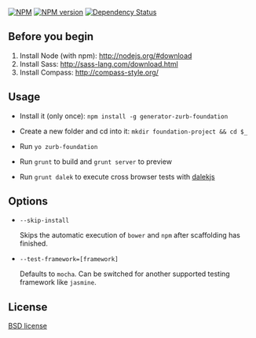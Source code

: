 [![NPM](https://nodei.co/npm/generator-zurb-foundation.png?downloads=true&stars=true)](https://nodei.co/npm/generator-zurb-foundation/)
[![NPM version](https://badge.fury.io/js/generator-zurb-foundation.png)](http://badge.fury.io/js/generator-zurb-foundation)
[![Dependency Status](https://david-dm.org/bauschan/generator-zurb-foundation.png)](https://david-dm.org/bauschan/generator-zurb-foundation)

## Before you begin

1. Install Node (with npm): http://nodejs.org/#download
2. Install Sass: http://sass-lang.com/download.html 
3. Install Compass: http://compass-style.org/

## Usage

- Install it (only once): `npm install -g generator-zurb-foundation`

- Create a new folder and cd into it: `mkdir foundation-project && cd $_`

- Run `yo zurb-foundation`

- Run `grunt` to build and `grunt server` to preview

- Run `grunt dalek` to execute cross browser tests with [dalekjs](http://dalekjs.com/)



## Options

* `--skip-install`

  Skips the automatic execution of `bower` and `npm` after
  scaffolding has finished.

* `--test-framework=[framework]`

  Defaults to `mocha`. Can be switched for
  another supported testing framework like `jasmine`.



## License

[BSD license](http://opensource.org/licenses/bsd-license.php)
